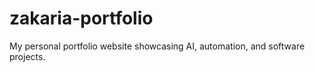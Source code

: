 # zakaria-portfolio
My personal portfolio website showcasing AI, automation, and software projects.

